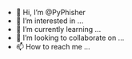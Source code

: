 - 👋 Hi, I’m @PyPhisher
- 👀 I’m interested in ...
- 🌱 I’m currently learning ...
- 💞️ I’m looking to collaborate on ...
- 📫 How to reach me ...

<!---
PyPhisher/PyPhisher is a ✨ special ✨ repository because its `README.md` (this file) appears on your GitHub profile.
You can click the Preview link to take a look at your changes.
--->
